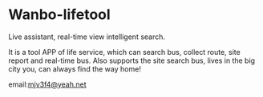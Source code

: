 # Wanbo-lifetool


Live assistant, real-time view intelligent search.


It is a tool APP of life service, which can search bus, collect route, site report and real-time bus. Also supports the site search bus, lives in the big city you, can always find the way home!

email:mjv3f4@yeah.net

